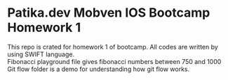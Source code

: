 # Patika.dev Mobven IOS Bootcamp Homework 1


This repo is crated for homework 1 of bootcamp. All codes are written by using SWIFT language. <br> 
Fibonacci playground file gives fibonacci numbers between 750 and 1000 <br>
Git flow folder is a demo for understanding how git flow works.

